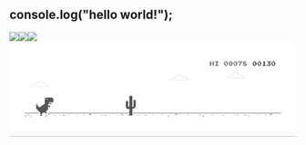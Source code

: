 <!--
**SneakySensei/SneakySensei** is a ✨ _special_ ✨ repository because its `README.md` (this file) appears on your GitHub profile.

Here are some ideas to get you started:

- 🔭 I’m currently working on ...
- 🌱 I’m currently learning ...
- 👯 I’m looking to collaborate on ...
- 🤔 I’m looking for help with ...
- 💬 Ask me about ...
- 📫 How to reach me: ...
- 😄 Pronouns: ...
- ⚡ Fun fact: ...
-->

## console.log("hello world!");
<p valign="middle">
  <img align="left" src="https://github-readme-stats.vercel.app/api/top-langs/?username=sneakysensei&theme=material-palenight&layout=compact&langs_count=10&custom_title=%23%20Most%20Used%20Languages%20%F0%9F%91%A8%F0%9F%8F%BD%E2%80%8D%F0%9F%92%BB" />
</p>
<p valign="middle" >
  <img align="left" src="https://github-readme-stats.vercel.app/api?username=sneakysensei&show_icons=true&line_height=24&theme=material-palenight&count_private=true&include_all_commits=true&custom_title=%23%20GitHub%20Stats%20%E2%9C%85" />
</p>
<p valign="middle">
  <img align="left" src="https://github-readme-stats.vercel.app/api/wakatime?username=SneakySensei&theme=material-palenight&card_width=445&custom_title=%23%20Wakatime%20Weekly%20Stats%20📊" />
</p>

<img src="https://raw.githubusercontent.com/SneakySensei/SneakySensei/master/dino.gif" />
